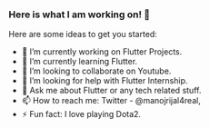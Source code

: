 ### Here is what I am working on! 👋


Here are some ideas to get you started:

- 🔭 I’m currently working on Flutter Projects.
- 🌱 I’m currently learning Flutter.
- 👯 I’m looking to collaborate on Youtube.
- 🤔 I’m looking for help with Flutter Internship.
- 💬 Ask me about Flutter or any tech related stuff. 
- 📫 How to reach me: Twitter - @manojrijal4real, 
- ⚡ Fun fact: I love playing Dota2. 
